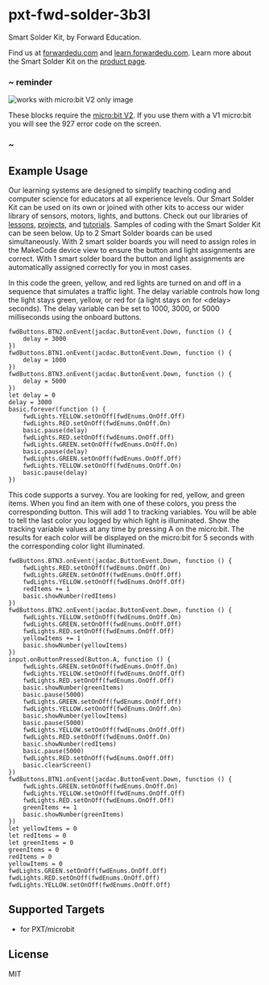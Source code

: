 # pxt-fwd-solder-3b3l

Smart Solder Kit, by Forward Education.

Find us at [forwardedu.com](https://forwardedu.com/) and [learn.forwardedu.com](https://learn.forwardedu.com/). Learn more about the Smart Solder Kit on the [product page](https://forwardedu.com/products/smart-learn-to-solder-kit).

### ~ reminder

![works with micro:bit V2 only image](/static/v2/v2-only.png)

These blocks require the [micro:bit V2](/device/v2). If you use them with a V1 micro:bit you will see the 927 error code on the screen.

### ~

## Example Usage

Our learning systems are designed to simplify teaching coding and computer science for educators at all experience levels.
Our Smart Solder Kit can be used on its own or joined with other kits to access our wider library of sensors, motors, lights, and buttons.
Check out our libraries of [lessons](https://learn.forwardedu.com/lesson-library), [projects](https://learn.forwardedu.com/projects/), and [tutorials](https://learn.forwardedu.com/tutorials/).
Samples of coding with the Smart Solder Kit can be seen below. Up to 2 Smart Solder boards can be used simultaneously.
With 2 smart solder boards you will need to assign roles in the MakeCode device view to ensure the button and light assignments are correct.
With 1 smart solder board the button and light assignments are automatically assigned correctly for you in most cases.

In this code the green, yellow, and red lights are turned on and off in a sequence that simulates a traffic light. The delay variable controls how long the light stays green, yellow, or red for (a light stays on for \<delay\> seconds). The delay variable can be set to 1000, 3000, or 5000 milliseconds using the onboard buttons.

```blocks
fwdButtons.BTN2.onEvent(jacdac.ButtonEvent.Down, function () {
    delay = 3000
})
fwdButtons.BTN1.onEvent(jacdac.ButtonEvent.Down, function () {
    delay = 1000
})
fwdButtons.BTN3.onEvent(jacdac.ButtonEvent.Down, function () {
    delay = 5000
})
let delay = 0
delay = 3000
basic.forever(function () {
    fwdLights.YELLOW.setOnOff(fwdEnums.OnOff.Off)
    fwdLights.RED.setOnOff(fwdEnums.OnOff.On)
    basic.pause(delay)
    fwdLights.RED.setOnOff(fwdEnums.OnOff.Off)
    fwdLights.GREEN.setOnOff(fwdEnums.OnOff.On)
    basic.pause(delay)
    fwdLights.GREEN.setOnOff(fwdEnums.OnOff.Off)
    fwdLights.YELLOW.setOnOff(fwdEnums.OnOff.On)
    basic.pause(delay)
})
```

This code supports a survey. You are looking for red, yellow, and green items. When you find an item with one of these colors, you press the corresponding button. This will add 1 to tracking variables. You will be able to tell the last color you logged by which light is illuminated. Show the tracking variable values at any time by pressing A on the micro:bit. The results for each color will be displayed on the micro:bit for 5 seconds with the corresponding color light illuminated.

```blocks
fwdButtons.BTN3.onEvent(jacdac.ButtonEvent.Down, function () {
    fwdLights.RED.setOnOff(fwdEnums.OnOff.On)
    fwdLights.GREEN.setOnOff(fwdEnums.OnOff.Off)
    fwdLights.YELLOW.setOnOff(fwdEnums.OnOff.Off)
    redItems += 1
    basic.showNumber(redItems)
})
fwdButtons.BTN2.onEvent(jacdac.ButtonEvent.Down, function () {
    fwdLights.YELLOW.setOnOff(fwdEnums.OnOff.On)
    fwdLights.GREEN.setOnOff(fwdEnums.OnOff.Off)
    fwdLights.RED.setOnOff(fwdEnums.OnOff.Off)
    yellowItems += 1
    basic.showNumber(yellowItems)
})
input.onButtonPressed(Button.A, function () {
    fwdLights.GREEN.setOnOff(fwdEnums.OnOff.On)
    fwdLights.YELLOW.setOnOff(fwdEnums.OnOff.Off)
    fwdLights.RED.setOnOff(fwdEnums.OnOff.Off)
    basic.showNumber(greenItems)
    basic.pause(5000)
    fwdLights.GREEN.setOnOff(fwdEnums.OnOff.Off)
    fwdLights.YELLOW.setOnOff(fwdEnums.OnOff.On)
    basic.showNumber(yellowItems)
    basic.pause(5000)
    fwdLights.YELLOW.setOnOff(fwdEnums.OnOff.Off)
    fwdLights.RED.setOnOff(fwdEnums.OnOff.On)
    basic.showNumber(redItems)
    basic.pause(5000)
    fwdLights.RED.setOnOff(fwdEnums.OnOff.Off)
    basic.clearScreen()
})
fwdButtons.BTN1.onEvent(jacdac.ButtonEvent.Down, function () {
    fwdLights.GREEN.setOnOff(fwdEnums.OnOff.On)
    fwdLights.YELLOW.setOnOff(fwdEnums.OnOff.Off)
    fwdLights.RED.setOnOff(fwdEnums.OnOff.Off)
    greenItems += 1
    basic.showNumber(greenItems)
})
let yellowItems = 0
let redItems = 0
let greenItems = 0
greenItems = 0
redItems = 0
yellowItems = 0
fwdLights.GREEN.setOnOff(fwdEnums.OnOff.Off)
fwdLights.RED.setOnOff(fwdEnums.OnOff.Off)
fwdLights.YELLOW.setOnOff(fwdEnums.OnOff.Off)
```

## Supported Targets

-   for PXT/microbit

## License

MIT
